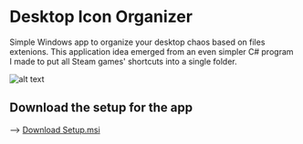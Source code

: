 # Desktop Icon Organizer
Simple Windows app to organize your desktop chaos based on files extenions. This application idea emerged from an even simpler C# program I made to put all Steam games' shortcuts into a single folder.


![alt text](https://i.pinimg.com/originals/2c/38/7c/2c387cdf0f79923eb7f6a29af40a0fb5.jpg)


## Download the setup for the app

--> [Download Setup.msi](https://github.com/TomasMileto/Desktop-Icon-Organizer/blob/main/Setup.msi?raw=true "You can trust me")
